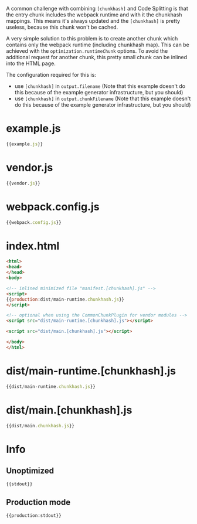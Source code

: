 A common challenge with combining `[chunkhash]` and Code Splitting is that the entry chunk includes the webpack runtime and with it the chunkhash mappings. This means it's always updated and the `[chunkhash]` is pretty useless, because this chunk won't be cached.

A very simple solution to this problem is to create another chunk which contains only the webpack runtime (including chunkhash map). This can be achieved with the `optimization.runtimeChunk` options. To avoid the additional request for another chunk, this pretty small chunk can be inlined into the HTML page.

The configuration required for this is:

* use `[chunkhash]` in `output.filename` (Note that this example doesn't do this because of the example generator infrastructure, but you should)
* use `[chunkhash]` in `output.chunkFilename` (Note that this example doesn't do this because of the example generator infrastructure, but you should)

# example.js

``` javascript
{{example.js}}
```

# vendor.js

``` javascript
{{vendor.js}}
```

# webpack.config.js

``` javascript
{{webpack.config.js}}
```

# index.html

``` html
<html>
<head>
</head>
<body>

<!-- inlined minimized file "manifest.[chunkhash].js" -->
<script>
{{production:dist/main-runtime.chunkhash.js}}
</script>

<!-- optional when using the CommonChunkPlugin for vendor modules -->
<script src="dist/main-runtime.[chunkhash].js"></script>

<script src="dist/main.[chunkhash].js"></script>

</body>
</html>
```

# dist/main-runtime.[chunkhash].js

``` javascript
{{dist/main-runtime.chunkhash.js}}
```

# dist/main.[chunkhash].js

``` javascript
{{dist/main.chunkhash.js}}
```

# Info

## Unoptimized

```
{{stdout}}
```

## Production mode

```
{{production:stdout}}
```

